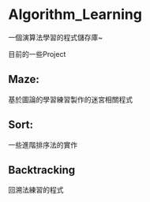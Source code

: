 # Algorithm_Learning

一個演算法學習的程式儲存庫~

目前的一些Project

## Maze: 

基於圖論的學習練習製作的迷宮相關程式

## Sort: 

一些進階排序法的實作

## Backtracking

回溯法練習的程式
